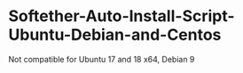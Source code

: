 # Softether-Auto-Install-Script-Ubuntu-Debian-and-Centos
Not compatible for Ubuntu 17 and 18 x64, Debian 9
